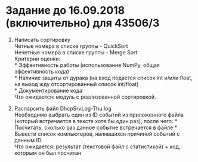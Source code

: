 # Задание до 16.09.2018 (включительно) для 43506/3

1. Написать сортировку  
	Четные номера в списке группы - QuickSort  
	Нечетные номера в списке группы - Merge Sort  
	Критерии оценки:  
	   * Эффективность работы (использование NumPy, общая эффективность кода)  
	   * Наличие защиты от дурака (на вход подается список int и/или float, на выход жду отсортированный список int/float)  
	   * Документирование кода  
	Что ожидается: модуль с реализованной сортировкой.

2. Распарсить файл DhcpSrvLog-Thu.log  
	Необходимо выбрать один из ID событий из приложенного файла (который встречается в тексте хотя бы один раз),
	после чего:
	   * Посчитать, сколько раз данное событие встречается в файле
	   * Вывести список компьютеров, являвшихся причиной событий с данным ID  
	Что ожидается: результат (текстовой файл с статистикой) + код, которым он был посчитан
	
